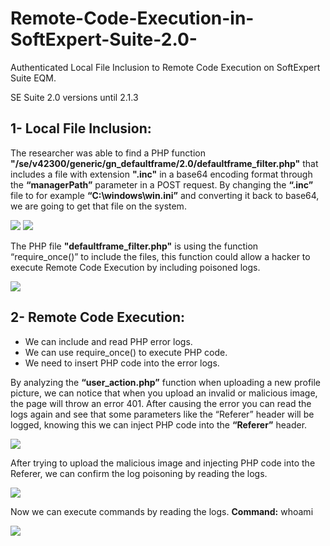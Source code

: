 # Remote-Code-Execution-in-SoftExpert-Suite-2.0-
Authenticated Local File Inclusion to Remote Code Execution on SoftExpert Suite EQM.

SE Suite 2.0 versions until 2.1.3 

## 1- Local File Inclusion:

The researcher was able to find a PHP function **"/se/v42300/generic/gn_defaultframe/2.0/defaultframe_filter.php"** that includes a file with extension **".inc"** in a
base64 encoding format through the **“managerPath”** parameter in a POST request. By changing the **“.inc”** file to for example **“C:\windows\win.ini”** and converting it back to base64, we are going to get that file on the system.

![](https://github.com/Filiplain/RCE-SE-Suite-2.0/blob/main/Images/LFI-0.png?raw=true)
![](https://github.com/Filiplain/RCE-SE-Suite-2.0/blob/main/Images/LFI-1.png?raw=true)

The PHP file **"defaultframe_filter.php"** is using the function “require_once()” to include the files, this function could allow a hacker to execute Remote Code Execution by including poisoned logs.

![](https://github.com/Filiplain/RCE-SE-Suite-2.0/blob/main/Images/require-once.png?raw=true)

## 2- Remote Code Execution:

* We can include and read PHP error logs.
* We can use require_once() to execute PHP code.
* We need to insert PHP code into the error logs.

By analyzing the **“user_action.php”** function when uploading a new profile picture, we can notice
that when you upload an invalid or malicious image, the page will throw an error 401. After causing
the error you can read the logs again and see that some parameters like the “Referer” header will be
logged, knowing this we can inject PHP code into the **“Referer”** header.

![](https://github.com/Filiplain/RCE-SE-Suite-2.0/blob/main/Images/Inject-PHP.png?raw=true)

After trying to upload the malicious image and injecting PHP code into the Referer, we can confirm
the log poisoning by reading the logs.

![](https://github.com/Filiplain/RCE-SE-Suite-2.0/blob/main/Images/Logged-rce.png?raw=true)

Now we can execute commands by reading the logs.
**Command:** whoami

![](https://github.com/Filiplain/RCE-SE-Suite-2.0/blob/main/Images/whoami.png?raw=true)
